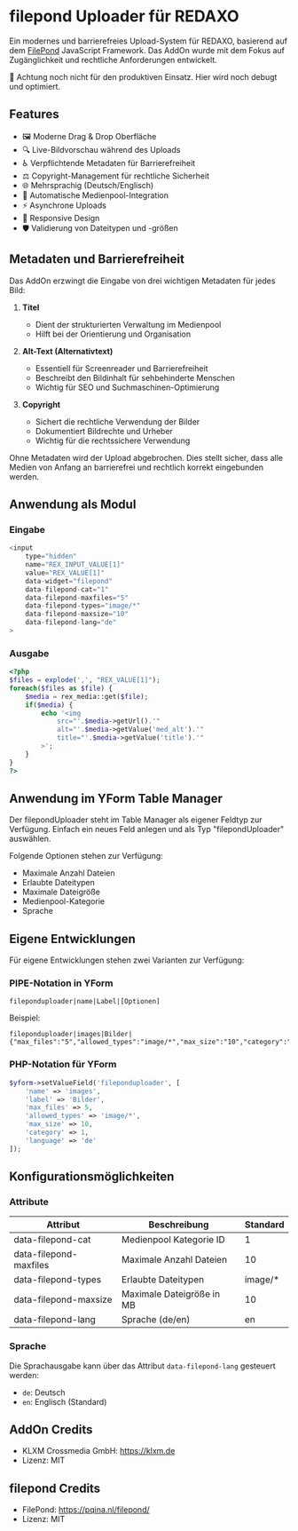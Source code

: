 # filepond Uploader für REDAXO

Ein modernes und barrierefreies Upload-System für REDAXO, basierend auf dem [FilePond](https://pqina.nl/filepond/) JavaScript Framework. Das AddOn wurde mit dem Fokus auf Zugänglichkeit und rechtliche Anforderungen entwickelt.

🚨 Achtung noch nicht für den produktiven Einsatz. Hier wird noch debugt und optimiert. 


## Features

- 🖼️ Moderne Drag & Drop Oberfläche
- 🔍 Live-Bildvorschau während des Uploads
- ♿️ Verpflichtende Metadaten für Barrierefreiheit
- ⚖️ Copyright-Management für rechtliche Sicherheit
- 🌐 Mehrsprachig (Deutsch/Englisch)
- 📁 Automatische Medienpool-Integration
- ⚡️ Asynchrone Uploads
- 🎨 Responsive Design
- 🛡️ Validierung von Dateitypen und -größen

## Metadaten und Barrierefreiheit

Das AddOn erzwingt die Eingabe von drei wichtigen Metadaten für jedes Bild:

1. **Titel**
   - Dient der strukturierten Verwaltung im Medienpool
   - Hilft bei der Orientierung und Organisation

2. **Alt-Text (Alternativtext)**
   - Essentiell für Screenreader und Barrierefreiheit
   - Beschreibt den Bildinhalt für sehbehinderte Menschen
   - Wichtig für SEO und Suchmaschinen-Optimierung

3. **Copyright**
   - Sichert die rechtliche Verwendung der Bilder
   - Dokumentiert Bildrechte und Urheber
   - Wichtig für die rechtssichere Verwendung

Ohne Metadaten wird der Upload abgebrochen. Dies stellt sicher, dass alle Medien von Anfang an barrierefrei und rechtlich korrekt eingebunden werden.

## Anwendung als Modul

### Eingabe

```php
<input 
    type="hidden" 
    name="REX_INPUT_VALUE[1]" 
    value="REX_VALUE[1]" 
    data-widget="filepond"
    data-filepond-cat="1"
    data-filepond-maxfiles="5"
    data-filepond-types="image/*"
    data-filepond-maxsize="10"
    data-filepond-lang="de"
>
```

### Ausgabe

```php
<?php
$files = explode(',', "REX_VALUE[1]");
foreach($files as $file) {
    $media = rex_media::get($file);
    if($media) {
        echo '<img 
            src="'.$media->getUrl().'" 
            alt="'.$media->getValue('med_alt').'"
            title="'.$media->getValue('title').'"
        >';
    }
}
?>
```

## Anwendung im YForm Table Manager

Der filepondUploader steht im Table Manager als eigener Feldtyp zur Verfügung. Einfach ein neues Feld anlegen und als Typ "filepondUploader" auswählen.

Folgende Optionen stehen zur Verfügung:
- Maximale Anzahl Dateien
- Erlaubte Dateitypen
- Maximale Dateigröße
- Medienpool-Kategorie
- Sprache

## Eigene Entwicklungen

Für eigene Entwicklungen stehen zwei Varianten zur Verfügung:

### PIPE-Notation in YForm

```
fileponduploader|name|Label|[Optionen]
```

Beispiel:
```
fileponduploader|images|Bilder|{"max_files":"5","allowed_types":"image/*","max_size":"10","category":"1"}
```

### PHP-Notation für YForm

```php
$yform->setValueField('fileponduploader', [
    'name' => 'images',
    'label' => 'Bilder',
    'max_files' => 5,
    'allowed_types' => 'image/*',
    'max_size' => 10,
    'category' => 1,
    'language' => 'de'
]);
```

## Konfigurationsmöglichkeiten

### Attribute

| Attribut | Beschreibung | Standard |
|----------|--------------|-----------|
| data-filepond-cat | Medienpool Kategorie ID | 1 |
| data-filepond-maxfiles | Maximale Anzahl Dateien | 10 |
| data-filepond-types | Erlaubte Dateitypen | image/* |
| data-filepond-maxsize | Maximale Dateigröße in MB | 10 |
| data-filepond-lang | Sprache (de/en) | en |

### Sprache

Die Sprachausgabe kann über das Attribut `data-filepond-lang` gesteuert werden:
- `de`: Deutsch
- `en`: Englisch (Standard)

## AddOn Credits 
- KLXM Crossmedia GmbH: https://klxm.de
- Lizenz: MIT


## filepond Credits

- FilePond: https://pqina.nl/filepond/
- Lizenz: MIT
